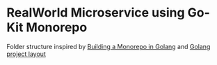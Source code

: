 # RealWorld Microservice using Go-Kit Monorepo

Folder structure inspired by [Building a Monorepo in Golang](https://earthly.dev/blog/golang-monorepo/) and [Golang project layout](https://github.com/golang-standards/project-layout)
